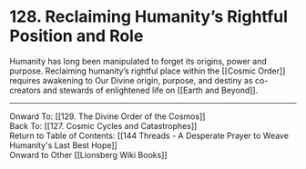# 128. Reclaiming Humanity’s Rightful Position and Role

Humanity has long been manipulated to forget its origins, power and purpose. Reclaiming humanity’s rightful place within the [[Cosmic Order]] requires awakening to Our Divine origin, purpose, and destiny as co-creators and stewards of enlightened life on [[Earth and Beyond]]. 

____

Onward To: [[129. The Divine Order of the Cosmos]]  
Back To: [[127. Cosmic Cycles and Catastrophes]]  
Return to Table of Contents: [[144 Threads - A Desperate Prayer to Weave Humanity's Last Best Hope]]  
Onward to Other [[Lionsberg Wiki Books]]  